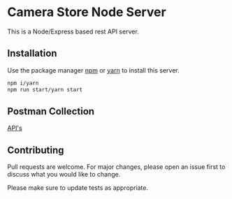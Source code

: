 # Camera Store Node Server

This is a Node/Express based rest API server.

## Installation

Use the package manager [npm](https://www.npmjs.com/) or [yarn](https://classic.yarnpkg.com/en/docs/install/#mac-stable) to install this server.

```bash
npm i/yarn
npm run start/yarn start
```

## Postman Collection

[API's](https://www.getpostman.com/collections/b23559bf1854cb3c399e)

## Contributing

Pull requests are welcome. For major changes, please open an issue first to discuss what you would like to change.

Please make sure to update tests as appropriate.
